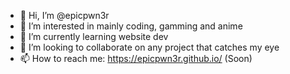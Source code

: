 - 👋 Hi, I’m @epicpwn3r
- 👀 I’m interested in mainly coding, gamming and anime
- 🌱 I’m currently learning website dev
- 💞️ I’m looking to collaborate on any project that catches my eye
- 📫 How to reach me: https://epicpwn3r.github.io/ (Soon)

<!---
epicpwn3r/epicpwn3r is a ✨ special ✨ repository because its `README.md` (this file) appears on your GitHub profile.
You can click the Preview link to take a look at your changes.
--->
